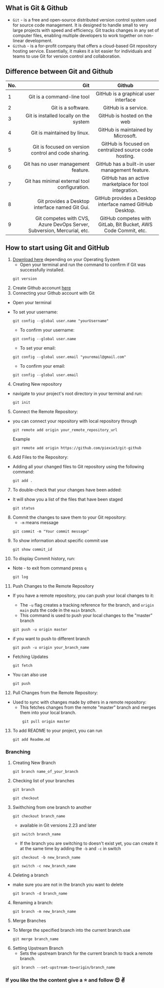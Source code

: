 ## What is Git & Github
- `Git` - is a free and open-source distributed version control system used for source code management. It is designed to handle small to very large projects with speed and efficiency. Git tracks changes in any set of computer files, enabling multiple developers to work together on non-linear development.
- `Github` - is a for-profit company that offers a cloud-based Git repository hosting service. Essentially, it makes it a lot easier for individuals and teams to use Git for version control and collaboration.
## Difference between Git and Github
No. | Git | Github
| :--- | ---: | :---:
1  | Git is a command-line tool | GitHub is a graphical user interface
2 | Git is a software. | GitHub is a service.
3 | Git is installed locally on the system | GitHub is hosted on the web
4 |Git is maintained by linux. | GitHub is maintained by Microsoft.
5| Git is focused on version control and code sharing. | GitHub is focused on centralized source code hosting.
6| Git has no user management feature. | GitHub has a built-in user management feature.
7|Git has minimal external tool configuration.|GitHub has an active marketplace for tool integration.
8|	Git provides a Desktop interface named Git Gui.| GitHub provides a Desktop interface named GitHub Desktop.
9| Git competes with CVS, Azure DevOps Server, Subversion, Mercurial, etc. | GitHub competes with GitLab, Bit Bucket, AWS Code Commit, etc.

## How to start using Git and GitHub
1. [Download here](https://git-scm.com/download) depending on your Operating System
    * Open your terminal and run the command to confirm if Git was successfully installed.
    ```
    git version
    ```
2. Create Github acconunt [here](https://github.com/)
3. Connecting your Github account with Git
- Open your terminal 
 * To set your username:
     ```
     git config --global user.name "yourUsername"
     ```
    * To confirm your username:
    ```
    git config --global user.name
    ```
    * To set your email:
     ```
     git config --global user.email "youremail@gmail.com"
     ```
    * To confirm your email:
     ```
     git config --global user.email
     ```
4. Creating New repository
* navigate to your project's root directory in your terminal and run:
     ```
     git init
     ```

5. Connect the Remote Repository:
* you can connect your repository with local repository through
     ```
    git remote add origin your_remote_repository_url
    ```
    Example
    ```
    git remote add origin https://github.com/piexie3/git-github
    ```
    
6. Add Files to the Repository:
* Adding all your changed files to Git repository using the following command:
    ```
    git add .
    ```

7. To double-check that your changes have been added:
*  It will show you a list of the files that have been staged
    ```
    git status
    ```

8. Commit the changes to save them to your Git repository:
    * `-m` means message
    ```
    git commit -m "Your commit message"
    ```
9. To show information about specific commit use
    ```
    git show commit_id
    ```
10. To display Commit history, run:
* Note - to exit from command press `q`

    ```
    git log
    ```
11. Push Changes to the Remote Repository
* If you have a remote repository, you can push your local changes to it:
    * The `-u` flag creates a tracking reference for the branch, and `origin main` puts the code in the `main` branch.
    * This command is used to push your local changes to the "master" branch 
    ```
    git push -u origin master
    ```
 * if you want to push to different branch
    
    ```
    git push -u origin your_branch_name
    ```
 * Fetching Updates
    ```
    git fetch
    ```
 * You can also use 
    ```
    git push
    ```

 12. Pull Changes from the Remote Repository:
 * Used to sync with changes made by others in a remote repository:
    * This fetches changes from the remote "master" branch and merges them into your local branch.
        ```
         git pull origin master
        ```
        

 13. To add README to your project, you can run
        ```
        git add Readme.md 
        ```
### Branching
 1. Creating New Branch
    ```
    git branch name_of_your_branch
    ```
 2. Checking list of your branches
    ```
    git branch
    ```
    ```
    git checkout
    ```
 2. Swithching from one branch to another
    ```
    git checkout branch_name
    ```
    * available in Git versions 2.23 and later
    ```
    git switch branch_name
    ```
    * If the branch you are switching to doesn't exist yet, you can create it at the same time by adding the `-b` and `-c` in switch
    ```
    git checkout -b new_branch_name
    ```
    ```
    git switch -c new_branch_name
    ```
 3. Deleting a branch
 * make sure you are not in the branch you want to delete
    ```
    git branch -d branch_name   
    ```
4. Renaming a branch:

    ```
    git branch -m new_branch_name
    ```
5. Merge Branches
* To Merge the specified branch into the current branch.use
    ```
    git merge branch_name
    ```
6. Setting Upstream Branch
    * Sets the upstream branch for the current branch to track a remote branch.
    ```
    git branch --set-upstream-to=origin/branch_name
    ```

### If you like the the content give a :star: and follow :heart_eyes: :v: